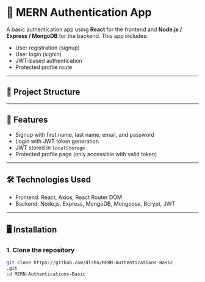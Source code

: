 # 🔐 MERN Authentication App

A basic authentication app using **React** for the frontend and **Node.js / Express / MongoDB** for the backend. This app includes:

- User registration (signup)
- User login (signin)
- JWT-based authentication
- Protected profile route

---

## 📁 Project Structure


---

## 🚀 Features

- Signup with first name, last name, email, and password
- Login with JWT token generation
- JWT stored in `localStorage`
- Protected profile page (only accessible with valid token)

---

## 🛠️ Technologies Used

- Frontend: React, Axios, React Router DOM
- Backend: Node.js, Express, MongoDB, Mongoose, Bcrypt, JWT

---

## 🖥️ Installation

### 1. Clone the repository

```bash
git clone https://github.com/dlshn/MERN-Authentications-Basic
.git
cd MERN-Authentications-Basic



